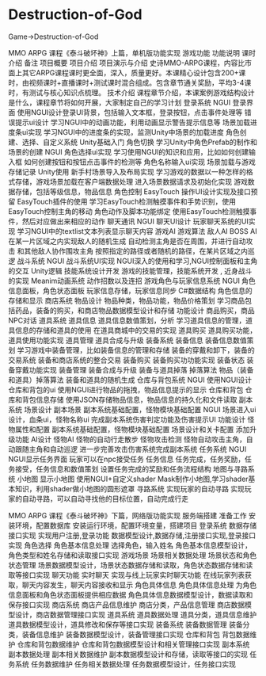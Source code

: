 # Destruction-of-God
Game->Destruction-of-God

MMO ARPG 课程《泰斗破坏神》上篇，单机版功能实现
游戏功能	功能说明	课时介绍	备注
项目概要	项目介绍	项目演示与介绍	史诗MMO-ARPG课程，内容比市面上其它ARPG课程课时更全面，深入，质量更好。本课精心设计包含200+课时，由视频课时+直播课时+测试课时混合组成。包含章节通关奖励，平均3-4课时，有测试与核心知识点梳理。
技术介绍	课程章节介绍，本课案例游戏结构设计是什么，课程章节将如何开展，大家制定自己的学习计划
登录系统	NGUI	登录界面	使用NGUI设计登录UI背景，包括输入文本框，登录按钮，点击事件处理等
错误提示ui设计	学习NGUI中的动画功能，利用动画显示警告提示信息等
场景加载进度条ui实现	学习NGUI中的进度条的实现，监测Unity中场景的加载进度
角色创建、选择、自定义系统	Unity基础入门	角色切换	学习Unity中角色Prefab的制作和场景的创建
NGUI	角色选择ui实现	学习使用NGUI的知识和应用，比如如何创建输入框
如何创建按钮和按钮点击事件的检测等
角色名称输入ui实现
场景加载与游戏存储记录	Unity使用	新手村场景导入及布局实现	学习游戏的数据以一种怎样的格式存储，游戏场景加载在客户端数据处理
进入场景数据请求及初始化实现
游戏数据存储，包括等级信息，物品信息
角色控制	EasyTouch	操作UI设计实现及接口预留	EasyTouch插件的使用
学习EasyTouch检测触摸事件和手势识别，使用EasyTouch控制主角的移动
角色动作及脚本功能绑定	使用EasyTouch检测触摸事件，然后对应做出来相应的动作
聊天通讯	NGUI	聊天UI设计	玩家聊天系统的UI实现
学习NGUI中的textlist文本列表显示聊天内容
游戏AI	游戏算法	敌人AI
BOSS AI	在某一片区域之内实现敌人的随机生成
自动检测主角是否在周围，并进行自动攻击
和其他敌人协作围攻主角
按照指定的路径或者随机的路径，在某片区域之内巡逻
战斗系统	NGUI	战斗系统UI实现	NGUI深入的使用和学习,NGUI控制面板和主角的交互
Unity逻辑	技能系统设计开发	游戏的技能管理，技能系统开发 , 近身战斗的实现
Meanim动画系统	动作招数以及连招
游戏角色与玩家信息系统	NGUI	角色信息面板，角色状态面板	玩家信息存储，玩家信息同步
C#数据结构	角色信息的存储和显示
商店系统	物品设计	物品种类，物品功能，物品价格策划	学习商品包括药品，装备的购买，和商店物品数据模型设计和存储
功能设计	商品购买，商品NPC对话
道具系统	道具信息	道具信息数值策划，分析	学习道具信息的管理，道具信息的存储和道具的使用
在道具商城中的交易的实现
道具购买	道具购买功能，道具使用功能实现
道具管理	道具合成与升级
装备系统	装备信息	装备信息数值策划	学习游戏中装备管理，比如装备信息的管理和存储
装备的穿戴和卸下，装备的交易系统
装备和商店系统的整合交易
装备购买	装备购买功功能实现
装备状态	装备穿戴功能实现
装备管理	装备合成与升级
装备与道具掉落	掉落算法	物品（装备和道具）掉落算法	装备和道具的随机生成
仓库与背包系统	NGUI	使用NGUI设计仓库和背包的ui	使用NGUI进行物品的拖拽，物品信息提示的显示
仓库和背包	仓库和背包信息存储	使用JSON存储物品信息，物品信息的持久化和文件读取
副本系统	场景设计	副本场景	副本系统基础配置，怪物模块基础配置
NGUI	场景进入ui设计，血条ui，怪物名称ui	完成副本系统伤害判定功能及伤害提示UI
功能设计	怪物属性和配置	副本系统基础配置，怪物模块基础配置
场景设计和关卡配置	添加升级功能
AI设计	怪物AI	怪物的自动行走散步
怪物攻击检测	怪物自动攻击主角，自动跟随主角和自动巡逻
进一步完善攻击伤害系统完成副本系统
任务系统	NGUI	NGUI显示任务界面	玩家可以在npc接受任务
任务信息	任务完成，任务奖励，任务接受，任务信息和数值策划	设置任务完成的奖励和任务流程结构
地图与寻路系统	小地图	显示小地图	使用NGUI+自定义shader Mask制作小地图,学习shader基本知识，利用shader做小地图的圆形遮罩
寻路系统	实现玩家的自动寻路	实现玩家的自动寻路，可以自动寻找他的目标位置，自动完成行走

MMO ARPG 课程《泰斗破坏神》下篇，网络版功能实现
服务端搭建	准备工作	安装环境，配置数据库	安装运行环境，配置环境变量，搭建项目
登录系统	数据存储
接口实现	实现用户注册,登录功能	数据模型设计,数据存储,注册接口实现,登录接口实现
角色选择	角色基本信息处理	选择角色，输入姓名	角色基本信息模型设计，角色类型和姓名存储和读取接口实现
游戏场景	场景相关数据处理	场景状态和角色状态管理	场景数据模型设计，场景状态数据存储和读取，角色状态数据存储和读取等接口实现
聊天功能	实时聊天	实现与线上玩家实时聊天功能	在线玩家列表获取，聊天内容发生，聊天内容接收和显示
角色具体信息	角色具体信息处理	为角色信息面板和角色状态面板提供相应数据	角色具体信息数据模型设计，数据读取和保存接口实现
商店系统	商店产品信息维护	商店分类，产品信息管理	商店数据模型设计，商店数据管理接口实现
道具系统	道具数据处理	道具分类，道具信息维护	道具数据模型设计，道具修改和保存等接口实现
装备系统	装备数据管理	装备分类，装备信息维护	装备数据模型设计，装备管理接口实现
仓库和背包	背包数据维护	仓库和背包数据维护	仓库和背包数据模型设计和相关管理接口实现
副本系统	副本数据处理	副本相关数据维护	副本数据模型设计和存储，读取等接口的实现
任务系统	任务数据维护	任务相关数据处理	任务数据模型设计，任务接口实现
